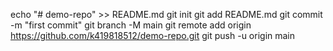 echo "# demo-repo" >> README.md
git init
git add README.md
git commit -m "first commit"
git branch -M main
git remote add origin https://github.com/k419818512/demo-repo.git
git push -u origin main
